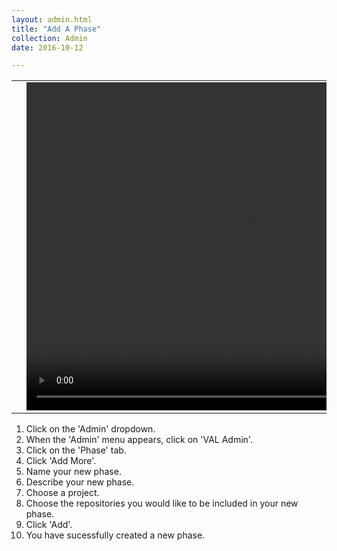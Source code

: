 ```yaml
---
layout: admin.html
title: "Add A Phase"
collection: Admin
date: 2016-10-12

---
```


<table>
<tr>
<td width="50px"></td>
<td width="700px">
<video width="700" height="525" controls>
	<source src="/assets/video/UserProfile/How_to_add_a_phase.mp4" type="video/mp4">
	Your browser does not support the video tag.
</video>
</td>
<td width="50px"></td>
</tr>
</table>

1.	Click on the 'Admin' dropdown.
2.  When the 'Admin' menu appears, click on 'VAL Admin'.
3.  Click on the 'Phase' tab.
4.  Click 'Add More'.
5.  Name your new phase.
6.  Describe your new phase.
7.  Choose a project.
8.  Choose the repositories you would like to be included in your new phase.
9.  Click 'Add'.
10.  You have sucessfully created a new phase.
